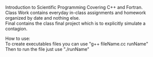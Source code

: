 Introduction to Scientific Programming
Covering C++ and Fortran.  
Class Work contains everyday in-class assignments and homework organized by date and nothing else.  
Final contains the class final project which is to explicitly simulate a contagion.  
  
How to use:  
To create executables files you can use "g++ fileName.cc runName"  
Then to run the file just use "./runName"
